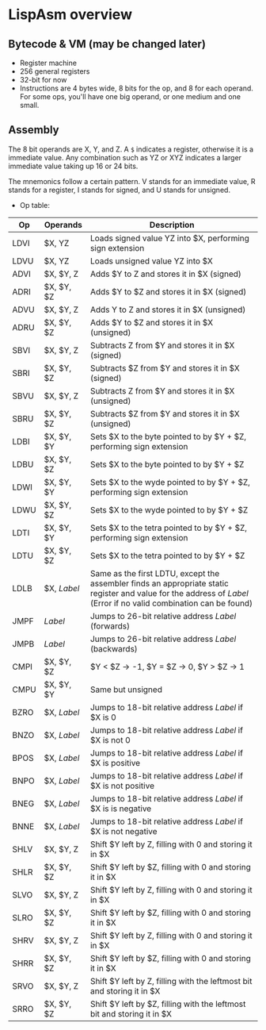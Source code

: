 # LispAsm overview

## Bytecode & VM (may be changed later)
* Register machine
* 256 general registers
* 32-bit for now
* Instructions are 4 bytes wide, 8 bits for the op, and 8 for each operand. For some ops, you'll have one big operand, or one medium and one small.


## Assembly
The 8 bit operands are X, Y, and Z. A `$` indicates a register, otherwise it is a immediate value.
Any combination such as YZ or XYZ indicates a larger immediate value taking up 16 or 24 bits.

The mnemonics follow a certain pattern. V stands for an immediate value, R stands for a register, I stands for signed, and U stands for unsigned.

* Op table:

| Op    | Operands    | Description |
|-------|-------------|-------------|
| LDVI  | $X, YZ      | Loads signed value YZ into $X, performing sign extension |
| LDVU  | $X, YZ      | Loads unsigned value YZ into $X |
| ADVI  | $X, $Y, Z   | Adds $Y to Z and stores it in $X (signed) |
| ADRI  | $X, $Y, $Z  | Adds $Y to $Z and stores it in $X (signed) |
| ADVU  | $X, $Y, Z   | Adds Y to Z and stores it in $X (unsigned) |
| ADRU  | $X, $Y, $Z  | Adds $Y to $Z and stores it in $X (unsigned) |
| SBVI  | $X, $Y, Z   | Subtracts Z from $Y and stores it in $X (signed) |
| SBRI  | $X, $Y, $Z  | Subtracts $Z from $Y and stores it in $X (signed) |
| SBVU  | $X, $Y, Z   | Subtracts Z from $Y and stores it in $X (unsigned) |
| SBRU  | $X, $Y, $Z  | Subtracts $Z from $Y and stores it in $X (unsigned) |
| LDBI  | $X, $Y, $Y  | Sets $X to the byte pointed to by $Y + $Z, performing sign extension |
| LDBU  | $X, $Y, $Z  | Sets $X to the byte pointed to by $Y + $Z |
| LDWI  | $X, $Y, $Y  | Sets $X to the wyde pointed to by $Y + $Z, performing sign extension |
| LDWU  | $X, $Y, $Z  | Sets $X to the wyde pointed to by $Y + $Z |
| LDTI  | $X, $Y, $Y  | Sets $X to the tetra pointed to by $Y + $Z, performing sign extension |
| LDTU  | $X, $Y, $Z  | Sets $X to the tetra pointed to by $Y + $Z |
| LDLB   | $X, *Label* | Same as the first LDTU, except the assembler finds an appropriate static register and value for the address of *Label* (Error if no valid combination can be found) |
| JMPF  | *Label*     | Jumps to 26-bit relative address *Label* (forwards) |
| JMPB  | *Label*     | Jumps to 26-bit relative address *Label* (backwards) |
| CMPI  | $X, $Y, $Z  | $Y < $Z -> -1, $Y = $Z -> 0, $Y > $Z -> 1 |
| CMPU  | $X, $Y, $Y  | Same but unsigned |
| BZRO  | $X, *Label* | Jumps to 18-bit relative address *Label* if $X is 0 |
| BNZO  | $X, *Label* | Jumps to 18-bit relative address *Label* if $X is not 0 |
| BPOS  | $X, *Label* | Jumps to 18-bit relative address *Label* if $X is positive |
| BNPO  | $X, *Label* | Jumps to 18-bit relative address *Label* if $X is not positive |
| BNEG  | $X, *Label* | Jumps to 18-bit relative address *Label* if $X is is negative |
| BNNE  | $X, *Label* | Jumps to 18-bit relative address *Label* if $X is not negative |
| SHLV  | $X, $Y, Z   | Shift $Y left by Z, filling with 0 and storing it in $X |
| SHLR  | $X, $Y, $Z  | Shift $Y left by $Z, filling with 0 and storing it in $X |
| SLVO  | $X, $Y, Z   | Shift $Y left by Z, filling with 0 and storing it in $X |
| SLRO  | $X, $Y, $Z  | Shift $Y left by $Z, filling with 0 and storing it in $X |
| SHRV  | $X, $Y, Z   | Shift $Y left by Z, filling with 0 and storing it in $X |
| SHRR  | $X, $Y, $Z  | Shift $Y left by $Z, filling with 0 and storing it in $X |
| SRVO  | $X, $Y, Z   | Shift $Y left by Z, filling with the leftmost bit and storing it in $X |
| SRRO  | $X, $Y, $Z  | Shift $Y left by $Z, filling with the leftmost bit and storing it in $X |
